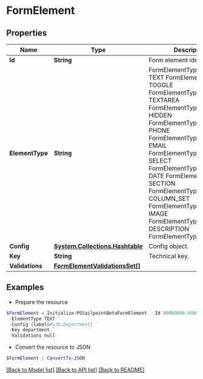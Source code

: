 # FormElement
## Properties

Name | Type | Description | Notes
------------ | ------------- | ------------- | -------------
**Id** | **String** | Form element identifier. | [optional] 
**ElementType** | **String** | FormElementType value.  TEXT FormElementTypeText TOGGLE FormElementTypeToggle TEXTAREA FormElementTypeTextArea HIDDEN FormElementTypeHidden PHONE FormElementTypePhone EMAIL FormElementTypeEmail SELECT FormElementTypeSelect DATE FormElementTypeDate SECTION FormElementTypeSection COLUMN_SET FormElementTypeColumns IMAGE FormElementTypeImage DESCRIPTION FormElementTypeDescription | [optional] 
**Config** | [**System.Collections.Hashtable**](AnyType.md) | Config object. | [optional] 
**Key** | **String** | Technical key. | [optional] 
**Validations** | [**FormElementValidationsSet[]**](FormElementValidationsSet.md) |  | [optional] 

## Examples

- Prepare the resource
```powershell
$FormElement = Initialize-PSSailpointBetaFormElement  -Id 00000000-0000-0000-0000-000000000000 `
 -ElementType TEXT `
 -Config {label&#x3D;Department} `
 -Key department `
 -Validations null
```

- Convert the resource to JSON
```powershell
$FormElement | ConvertTo-JSON
```

[[Back to Model list]](../README.md#documentation-for-models) [[Back to API list]](../README.md#documentation-for-api-endpoints) [[Back to README]](../README.md)

